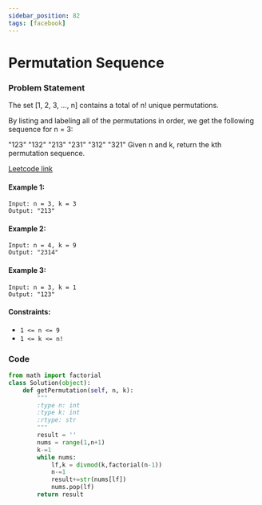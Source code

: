 ```yaml
---
sidebar_position: 82
tags: [facebook]
---
```


# Permutation Sequence

### Problem Statement

The set [1, 2, 3, ..., n] contains a total of n! unique permutations.

By listing and labeling all of the permutations in order, we get the following sequence for n = 3:

"123"
"132"
"213"
"231"
"312"
"321"
Given n and k, return the kth permutation sequence.

[Leetcode link](https://leetcode.com/problems/permutation-sequence)

#### Example 1:

```
Input: n = 3, k = 3
Output: "213"
```

#### Example 2:

```
Input: n = 4, k = 9
Output: "2314"
```

#### Example 3:

```
Input: n = 3, k = 1
Output: "123"
```

#### Constraints:

- `1 <= n <= 9`
- `1 <= k <= n!`

### Code

```python title="Python Code"
from math import factorial
class Solution(object):
    def getPermutation(self, n, k):
        """
        :type n: int
        :type k: int
        :rtype: str
        """
        result = ''
        nums = range(1,n+1)
        k-=1
        while nums:
            lf,k = divmod(k,factorial(n-1))
            n-=1
            result+=str(nums[lf])
            nums.pop(lf)
        return result

```
